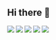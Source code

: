 ## Hi there 👋

![](http://github-profile-summary-cards.vercel.app/api/cards/profile-details?username=leozhao2333&theme=github)
![](http://github-profile-summary-cards.vercel.app/api/cards/repos-per-language?username=leozhao2333&theme=github)
![](http://github-profile-summary-cards.vercel.app/api/cards/most-commit-language?username=leozhao2333&theme=github)
![](http://github-profile-summary-cards.vercel.app/api/cards/stats?username=leozhao2333&theme=github)
![](http://github-profile-summary-cards.vercel.app/api/cards/productive-time?username=leozhao2333&theme=github&utcOffset=8)

<!--
**leozhao2333/leozhao2333** is a ✨ _special_ ✨ repository because its `README.md` (this file) appears on your GitHub profile.

Here are some ideas to get you started:

- 🔭 I’m currently working on ...
- 🌱 I’m currently learning ...
- 👯 I’m looking to collaborate on ...
- 🤔 I’m looking for help with ...
- 💬 Ask me about ...
- 📫 How to reach me: ...
- 😄 Pronouns: ...
- ⚡ Fun fact: ...
-->
